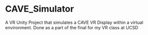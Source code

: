 # CAVE_Simulator
A VR Unity Project that simulates a CAVE VR Display within a virtual environment. Done as a part of the final for my VR class at UCSD
